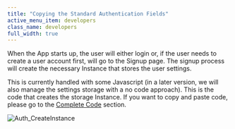 ```yaml
---
title: "Copying the Standard Authentication Fields"
active_menu_item: developers
class_name: developers
full_width: true
---
```



When the App starts up, the user will either login or, if the user needs to create a user account first, will go to the Signup page. The signup process will create the necessary Instance that stores the user settings.

This is currently handled with some Javascript (in a later version, we will also manage the settings storage with a no code approach). This is the code that creates the storage Instance. If you want to copy and paste code, please go to the [Complete Code](../complete-code-including-settin) section.

![Auth\_CreateInstance](/img/docs/auth_createinstance.zoom93.png)

